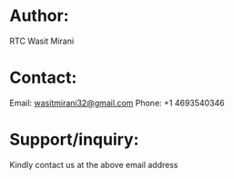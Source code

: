 

Author: 
====================================================
RTC Wasit Mirani




Contact:
====================================================
Email: wasitmirani32@gmail.com
Phone: +1 4693540346

Support/inquiry:
====================================================
Kindly contact us at the above email address
